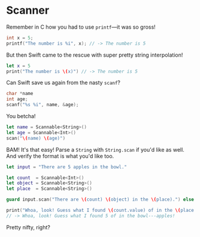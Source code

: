 # Scanner

Remember in C how you had to use `printf`—it was so gross!
```c
int x = 5;
printf("The number is %i", x); // -> The number is 5
```

But then Swift came to the rescue with super pretty string interpolation!
```swift
let x = 5
print("The number is \(x)") // -> The number is 5
```

Can Swift save us again from the nasty `scanf`?
```c
char *name
int age;
scanf("%s %i", name, &age);
```

You betcha!
```swift
let name = Scannable<String>()
let age = Scannable<Int>()
scan("\(name) \(age)")
```

BAM! It's that easy! Parse a `String` with `String.scan` if you'd like as well. And verify the format is what you'd like too.
```swift
let input = "There are 5 apples in the bowl."

let count  = Scannable<Int>()
let object = Scannable<String>()
let place  = Scannable<String>()

guard input.scan("There are \(count) \(object) in the \(place).") else { return fatalError("Scan failed!") }

print("Whoa, look! Guess what I found \(count.value) of in the \(place.value)---\(object.value)!")
// -> Whoa, look! Guess what I found 5 of in the bowl---apples!
```

Pretty nifty, right?
